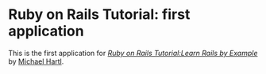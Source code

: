 # Ruby on Rails Tutorial: first application

This is the first application for [*Ruby on Rails Tutorial:Learn Rails by Example*](http://railstutorial.org/) by  [Michael Hartl](http://michaelhartl.com/).
